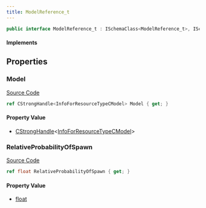 ```yaml
---
title: ModelReference_t
---
```


```csharp
public interface ModelReference_t : ISchemaClass<ModelReference_t>, ISchemaField, ISchemaClass, INativeHandle
```

#### Implements

## Properties

### Model

[Source Code](https://github.com/swiftly-solution/swiftlys2/blob/beta/managed/src/SwiftlyS2.Generated/Schemas/Interfaces/ModelReference_t.cs#L16)

```csharp
ref CStrongHandle<InfoForResourceTypeCModel> Model { get; }
```

#### Property Value

- [CStrongHandle](/docs/api/shared/natives/cstronghandle-1)<[InfoForResourceTypeCModel](/docs/api/shared/schemadefinitions/infoforresourcetypecmodel)>

### RelativeProbabilityOfSpawn

[Source Code](https://github.com/swiftly-solution/swiftlys2/blob/beta/managed/src/SwiftlyS2.Generated/Schemas/Interfaces/ModelReference_t.cs#L18)

```csharp
ref float RelativeProbabilityOfSpawn { get; }
```

#### Property Value

- [float](https://learn.microsoft.com/dotnet/api/system.single)

